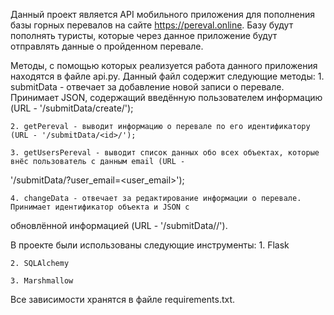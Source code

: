 Данный проект является API мобильного приложения для пополнения базы горных перевалов на сайте 
https://pereval.online. Базу будут пополнять туристы, которые через данное приложение будут отправлять 
данные о пройденном перевале.

Методы, с помощью которых реализуется работа данного приложения находятся в файле api.py. Данный файл содержит 
следующие методы:
    1. submitData - отвечает за добавление новой записи о перевале. Принимает JSON, содержащий введённую пользователем 
информацию (URL - '/submitData/create/');

    2. getPereval - выводит информацию о перевале по его идентификатору (URL - '/submitData/<id>/');
    
    3. getUsersPereval - выводит список данных обо всех объектах, которые внёс пользователь с данным email (URL - 
'/submitData/?user_email=<user_email>');

    4. changeData - отвечает за редактирование информации о перевале. Принимает идентификатор объекта и JSON с 
обновлённой информацией (URL - '/submitData/<id>/').

В проекте были использованы следующие инструменты:
    1. Flask
    
    2. SQLAlchemy
    
    3. Marshmallow

Все зависимости хранятся в файле requirements.txt.
